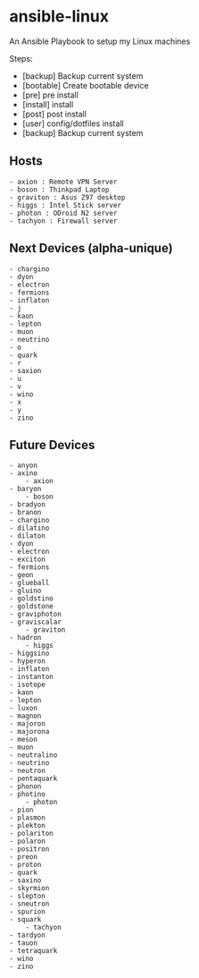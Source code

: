 # ansible-linux
An Ansible Playbook to setup my Linux machines

Steps:
 - [backup] Backup current system
 - [bootable] Create bootable device
 - [pre] pre install
 - [install] install
 - [post] post install
 - [user] config/dotfiles install
 - [backup] Backup current system

## Hosts
    - axion : Remote VPN Server
    - boson : Thinkpad Laptop
    - graviton : Asus Z97 desktop
    - higgs : Intel Stick server
    - photon : ODroid N2 server
    - tachyon : Firewall server

## Next Devices (alpha-unique)
    - chargino
    - dyon
    - electron
    - fermions
    - inflaton
    - j
    - kaon
    - lepton
    - muon
    - neutrino
    - o
    - quark
    - r
    - saxion
    - u
    - v
    - wino
    - x
    - y
    - zino

## Future Devices
    - anyon
    - axino
        - axion
    - baryon
        - boson
    - bradyon
    - branon
    - chargino
    - dilatino
    - dilaton
    - dyon
    - electron
    - exciton
    - fermions
    - geon
    - glueball
    - gluino
    - goldstino
    - goldstone
    - graviphoton
    - graviscalar
        - graviton
    - hadron
        - higgs
    - higgsino
    - hyperon
    - inflaton
    - instanton
    - isotope
    - kaon
    - lepton
    - luxon
    - magnon
    - majoron
    - majorona
    - meson
    - muon
    - neutralino
    - neutrino
    - neutron
    - pentaquark
    - phonon
    - photino
        - photon
    - pion
    - plasmon
    - plekton
    - polariton
    - polaron
    - positron
    - preon
    - proton
    - quark
    - saxino
    - skyrmion
    - slepton
    - sneutron
    - spurion
    - squark
        - tachyon
    - tardyon
    - tauon
    - tetraquark
    - wino
    - zino